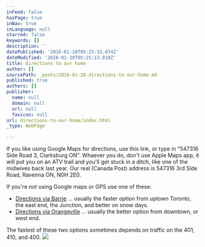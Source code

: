 ```yaml
---
inFeed: false
hasPage: true
inNav: true
inLanguage: null
starred: false
keywords: []
description: ''
datePublished: '2016-01-28T05:25:32.074Z'
dateModified: '2016-01-28T05:25:13.810Z'
title: Directions to our home
author: []
sourcePath: _posts/2016-01-28-directions-to-our-home.md
published: true
authors: []
publisher:
  name: null
  domain: null
  url: null
  favicon: null
url: directions-to-our-home/index.html
_type: WebPage

---
```

If you like using Google Maps for directions, use this link, or type in "547316 Side Road 3, Clarksburg ON".  Whaever you do, don't use Apple Maps app, it will put you on an ATV trail and you'll get stuck in a ditch, like one of the midwives back last year.  Our real (Canada Post) address is 547316 3rd Side Road, Ravenna ON, N0H 2E0\.

If you're not using Google maps or GPS use one of these: 

* [Directions via Barrie][0] ... usually the faster option from uptown Toronto, the east end, the Junction, and better on snow days.
* [Directions via Orangeville][1] ... usually the better option from downtown, or west end. 

The fastest of these two options sometimes depends on traffic on the 401, 410, and 400\. ![](https://the-grid-user-content.s3-us-west-2.amazonaws.com/e65b812e-7b9a-4ce4-84c7-f509504b8e26.png)

[0]: https://www.evernote.com/l/ACiKYzXHU1NFo7I8s5xCHCezHsHtyFOuEtA
[1]: https://www.evernote.com/l/ACgOxijid59FPbb5_R1c2C6SK0Jf7p2U4no